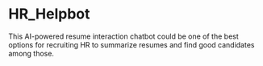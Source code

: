 # HR_Helpbot
This AI-powered resume interaction chatbot could be one of the best options for recruiting HR to summarize resumes and find good candidates among those. 
